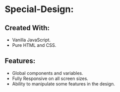 # Special-Design:

## Created With: 
 - Vanilla JavaScript.
 - Pure HTML and CSS.

## Features:
 - Global components and variables.
 - Fully Responsive on all screen sizes.
 - Ability to manipulate some features in the design.
